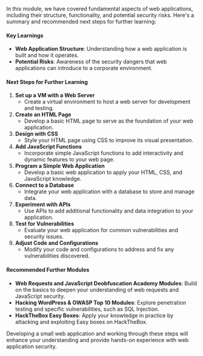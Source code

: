 In this module, we have covered fundamental aspects of web applications, including their structure, functionality, and potential security risks. Here's a summary and recommended next steps for further learning:


#### **Key Learnings**
- **Web Application Structure**: Understanding how a web application is built and how it operates.
- **Potential Risks**: Awareness of the security dangers that web applications can introduce to a corporate environment.


#### **Next Steps for Further Learning**
1. **Set up a VM with a Web Server**
    - Create a virtual environment to host a web server for development and testing.
2. **Create an HTML Page**
    - Develop a basic HTML page to serve as the foundation of your web application.
3. **Design with CSS**
    - Style your HTML page using CSS to improve its visual presentation.
4. **Add JavaScript Functions**
    - Incorporate simple JavaScript functions to add interactivity and dynamic features to your web page.
5. **Program a Simple Web Application**
    - Develop a basic web application to apply your HTML, CSS, and JavaScript knowledge.
6. **Connect to a Database**
    - Integrate your web application with a database to store and manage data.
7. **Experiment with APIs**
    - Use APIs to add additional functionality and data integration to your application.
8. **Test for Vulnerabilities**
    - Evaluate your web application for common vulnerabilities and security issues.
9. **Adjust Code and Configurations**
    - Modify your code and configurations to address and fix any vulnerabilities discovered.


#### **Recommended Further Modules**
- **Web Requests and JavaScript Deobfuscation Academy Modules**: Build on the basics to deepen your understanding of web requests and JavaScript security.
- **Hacking WordPress & OWASP Top 10 Modules**: Explore penetration testing and specific vulnerabilities, such as SQL Injection.
- **HackTheBox Easy Boxes**: Apply your knowledge in practice by attacking and exploiting Easy boxes on HackTheBox.


Developing a small web application and working through these steps will enhance your understanding and provide hands-on experience with web application security.